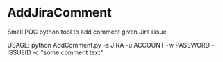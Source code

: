 # AddJiraComment
Small POC python tool to add comment given Jira issue   


USAGE: python AddComment.py -s JIRA -u ACCOUNT -w PASSWORD -i ISSUEID -c "some comment text"
